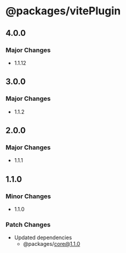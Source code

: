 # @packages/vitePlugin

## 4.0.0

### Major Changes

- 1.1.12

## 3.0.0

### Major Changes

- 1.1.2

## 2.0.0

### Major Changes

- 1.1.1

## 1.1.0

### Minor Changes

- 1.1.0

### Patch Changes

- Updated dependencies
  - @packages/core@1.1.0
